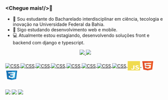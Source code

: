 ### <Chegue mais!/>👋

- 🔭 Sou estudante do Bacharelado interdisciplinar em ciência, tecologia e inovação na Universidade Federal da Bahia.
- 🌱 Sigo estudando desenvolvimento web e mobile.
- :computer: Atualmente estou estagiando, desenvolvendo soluções front e backend com django e typescript. 

<div align="center">
  <a href="https://github.com/slimarc">
  <img height="180em" src="https://github-readme-stats.vercel.app/api?username=slimarc&show_icons=true&theme=merko&include_all_commits=true&count_private=true"/>
  <img height="180em" src="https://github-readme-stats.vercel.app/api/top-langs/?username=slimarc&layout=compact&langs_count=7&theme=merko"/>
</div>
<div style="display: inline_block"><br>
  <img align="center" alt="CSS" height="40" width="50" src="https://cdn.jsdelivr.net/gh/devicons/devicon/icons/java/java-plain-wordmark.svg"/>
  <img align="center" alt="CSS" height="40" width="50" src="https://cdn.jsdelivr.net/gh/devicons/devicon/icons/python/python-original.svg" />
  <img align="center" alt="CSS" height="60" width="60" src="https://cdn.jsdelivr.net/gh/devicons/devicon/icons/django/django-plain-wordmark.svg">
  <img align="center" alt="CSS" height="50" width="50" src="https://cdn.jsdelivr.net/gh/devicons/devicon/icons/mysql/mysql-original-wordmark.svg" />  
  <img align="center" alt="CSS" height="60" width="60" src="https://cdn.jsdelivr.net/gh/devicons/devicon/icons/sqlite/sqlite-original-wordmark.svg">
  <img align="center" alt="CSS" height="40" width="50" src="https://cdn.jsdelivr.net/gh/devicons/devicon/icons/bash/bash-original.svg">
  <img align="center" alt="CSS" height="60" width="60" src="https://cdn.jsdelivr.net/gh/devicons/devicon/icons/git/git-original-wordmark.svg">
  <img align="center" alt="CSS" height="40" width="50" src="https://cdn.jsdelivr.net/gh/devicons/devicon/icons/docker/docker-original-wordmark.svg">
  <img align="center" alt="Js" height="30" width="40" src="https://raw.githubusercontent.com/devicons/devicon/master/icons/javascript/javascript-plain.svg">
  <img align="center" alt="HTML" height="30" width="40" src="https://raw.githubusercontent.com/devicons/devicon/master/icons/html5/html5-original.svg">
  <img align="center" alt="CSS" height="30" width="40" src="https://raw.githubusercontent.com/devicons/devicon/master/icons/css3/css3-original.svg">
   
  
</div>

##
  
<div> 
  <a href = "mailto:sricardolimaa@gmail.com"><img src="https://img.shields.io/badge/Gmail-D14836?style=for-the-badge&logo=gmail&logoColor=white" target="_blank"></a>
  <a href="https://www.linkedin.com/in/slimarc" target="_blank"><img src="https://img.shields.io/badge/-LinkedIn-%230077B5?style=for-the-badge&logo=linkedin&logoColor=white" target="_blank"></a>
  <a href="https://codepen.io/slimarc" target="_blank"> <img src="https://img.shields.io/badge/Codepen-000000?style=for-the-badge&logo=codepen&logoColor=white" target="_blank"></a>
</div>
